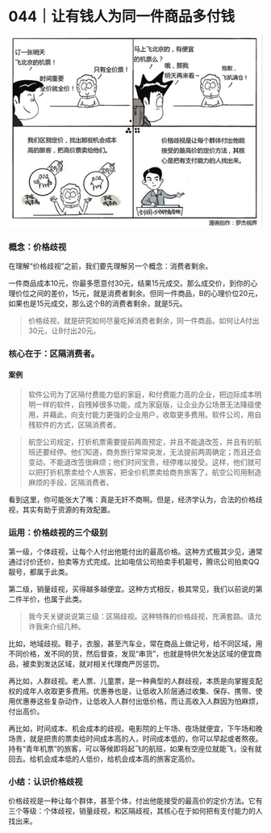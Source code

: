 # 044｜让有钱人为同一件商品多付钱

![](img/937418bd2fd54b2f1bb973f35701d11c.jpg)

### 概念：价格歧视

在理解“价格歧视”之前，我们要先理解另一个概念：消费者剩余。

一件商品成本10元，你最多愿意付30元，结果15元成交。那么成交价，到你的心理价位之间的差价，15元，就是消费者剩余。但同一件商品，B的心理价位20元，如果也是15元成交，那么这个B的消费者剩余，就是5元。

> 价格歧视，就是研究如何尽量吃掉消费者剩余，同一件商品，如何让A付出30元，让B付出20元。

### 核心在于：区隔消费者。

#### 案例

> 软件公司为了区隔付费能力低的家庭，和付费能力高的企业，把边际成本明明一样的软件，自残掉很多功能，成为家庭版，让企业办公场景无法降级使用，并藉此，向支付能力更强的企业用户，收取更多费用。软件公司，用自残软件的方式，区隔消费者。

> 航空公司规定，打折机票需要提前两周预定，并且不能退改签，并且有的航班还要经停。他们知道，商务旅行常常突发，无法提前两周确定；而且还会变动，不能退改签很麻烦；他们时间宝贵，经停难以接受。这样，他们就可以把打折机票卖给个人旅客，把全价机票卖给商务旅客了。航空公司用制造麻烦的手段，区隔消费者。

看到这里，你可能张大了嘴：真是无奸不商啊。但是，经济学认为，合法的价格歧视，其实有助于资源的有效配置。

### 运用：价格歧视的三个级别

第一级，个体歧视，让每个人付出他能付出的最高价格。这种方式极其少见，通常通过讨价还价，拍卖等方式完成。比如电信公司拍卖手机靓号，腾讯公司拍卖QQ靓号，都属于此类。

第二级，销量歧视，买得越多越便宜。这种方式相反，极其常见，我们以前说的第二件半价，也属于此类。

> 我今天关键说说第三级：区隔歧视。这种特殊的价格歧视，充满套路。请允许我来介绍几种。

比如，地域歧视。鞋子，衣服，甚至汽车业，常在商品上做记号，给不同区域，用不同价格，发不同的货，然后督查，发现“串货”，也就是特供欠发达区域的便宜商品，被卖到发达区域，就对相关代理商严厉惩罚。

再比如，人群歧视。老人票、儿童票，是一种典型的人群歧视，本质是向掌握支配权的成年人收取更多费用。优惠券也是，让低收入阶层通过收集、保存、携带、使用优惠券这些复杂动作，让低收入人群付出低价格，而让高收入人群因为怕麻烦，付出高价。

再比如，时间成本、机会成本的歧视。电影院的上午场、夜场就便宜，下午场和晚场贵，就是把贵的票卖给时间成本高的人，时间成本低的，你可以早起或者熬夜。持有“青年机票”的旅客，可以等候即将起飞的航班，如果有空座位就能飞，没有就回去。给机会成本低的人低价，给机会成本高的旅客定高价。

### 小结：认识价格歧视

价格歧视是一种让每个群体，甚至个体，付出他能接受的最高价的定价方法。它有三个等级：个体歧视，销量歧视，和区隔歧视，其核心在于如何把有支付能力的人找出来。